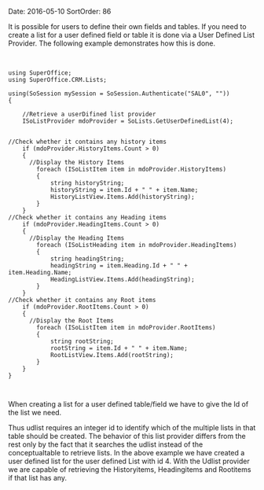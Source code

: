 Date: 2016-05-10
SortOrder: 86

It is possible for users to define their own fields and tables. If you need to create a list for a user defined field or table it is done via a User Defined List Provider. The following example demonstrates how this is done.

 

```
using SuperOffice;
using SuperOffice.CRM.Lists;
 
using(SoSession mySession = SoSession.Authenticate("SAL0", ""))
{
 
    //Retrieve a userDifined list provider
    ISoListProvider mdoProvider = SoLists.GetUserDefinedList(4);
 
 
//Check whether it contains any history items
    if (mdoProvider.HistoryItems.Count > 0)
    {
      //Display the History Items
        foreach (ISoListItem item in mdoProvider.HistoryItems)
        {
            string historyString;
            historyString = item.Id + " " + item.Name;
            HistoryListView.Items.Add(historyString);
        }
    }
//Check whether it contains any Heading items
    if (mdoProvider.HeadingItems.Count > 0)
    {
      //Display the Heading Items
        foreach (ISoListHeading item in mdoProvider.HeadingItems)
        {
            string headingString;
            headingString = item.Heading.Id + " " +
item.Heading.Name;
            HeadingListView.Items.Add(headingString);
        }
    }
//Check whether it contains any Root items
    if (mdoProvider.RootItems.Count > 0)
    {
      //Display the Root Items
        foreach (ISoListItem item in mdoProvider.RootItems)
        {
            string rootString;
            rootString = item.Id + " " + item.Name;
            RootListView.Items.Add(rootString);
        }
    }
}

 
```

When creating a list for a user defined table/field we have to give the Id of the list we need.

Thus udlist requires an integer id to identify which of the multiple lists in that table should be created. The behavior of this list provider differs from the rest only by the fact that it searches the udlist instead of the conceptualtable to retrieve lists. In the above example we have created a user defined list for the user defined List with id 4. With the Udlist provider we are capable of retrieving the Historyitems, Headingitems and Rootitems if that list has any.

 
